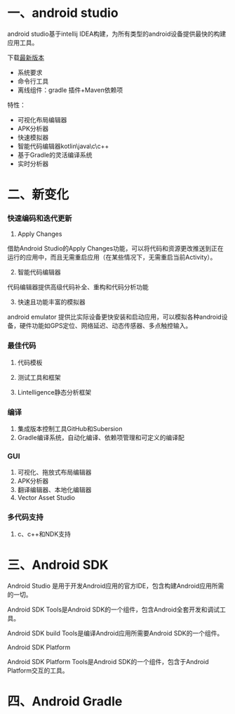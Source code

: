# 一、android studio

android studio基于intellij IDEA构建，为所有类型的android设备提供最快的构建应用工具。

下载[最新版本](https://developer.android.google.cn/studio#downloads)  

* 系统要求
* 命令行工具
* 离线组件：gradle 插件+Maven依赖项

特性：

* 可视化布局编辑器
* APK分析器
* 快速模拟器
* 智能代码编辑器kotlin\java\c\c++
* 基于Gradle的灵活编译系统
* 实时分析器

# 二、新变化

### 快速编码和迭代更新

1. Apply Changes

借助Android Studio的Apply Changes功能，可以将代码和资源更改推送到正在运行的应用中，而且无需重启应用（在某些情况下，无需重启当前Activity）。

2. 智能代码编辑器

代码编辑器提供高级代码补全、重构和代码分析功能

3. 快速且功能丰富的模拟器

android emulator 提供比实际设备更快安装和启动应用，可以模拟各种android设备，硬件功能如GPS定位、网络延迟、动态传感器、多点触控输入。

### 最佳代码

1. 代码模板

2. 测试工具和框架
3. Lintelligence静态分析框架

### 编译

1. 集成版本控制工具GitHub和Subersion
2. Gradle编译系统，自动化编译、依赖项管理和可定义的编译配

### GUI

1. 可视化、拖放式布局编辑器
2. APK分析器
3. 翻译编辑器、本地化编辑器
4. Vector Asset Studio

### 多代码支持

1. c、c++和NDK支持

# 三、Android SDK

Android Studio 是用于开发Android应用的官方IDE，包含构建Android应用所需的一切。

Android SDK Tools是Android SDK的一个组件，包含Android全套开发和调试工具。

Android SDK build Tools是编译Android应用所需要Android SDK的一个组件。

Android SDK Platform

Android SDK Platform Tools是Android SDK的一个组件，包含于Android Platform交互的工具。

#  四、Android Gradle

